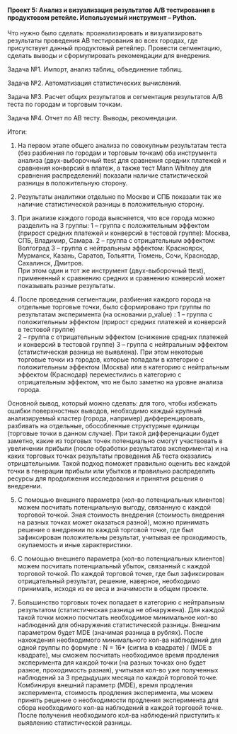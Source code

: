 #### Проект 5: Анализ и визуализация результатов А/В тестирования в продуктовом ретейле. Используемый инструмент – Python.

<p> Что нужно было сделать: проанализировать и визуализировать результаты проведения АВ тестирования во всех городах, где присутствует данный продуктовый ретейлер. Провести сегментацию, сделать выводы и сформулировать рекомендации для внедрения.

<p> Задача №1. Импорт, анализ таблиц, объединение таблиц. 
  
<p> Задача №2. Автоматизация статистических вычислений.

<p>Задача №3. Расчет общих результатов и сегментация результатов А/В теста по городам и торговым точкам.

<p>Задача №4. Отчет по АВ тесту. Выводы, рекомендации.

<p> Итоги:
  
1. На первом этапе общего анализа по совокупным результатам теста (без разбиения по городам и торговым точкам) оба инструмента анализа (двух-выборочный ttest для сравнения средних платежей и сравнения конверсий в платеж, а также тест Mann Whitney для сравнения распределений) показали наличие статистической разницы в положительную сторону.

2. Результаты аналитики отдельно по Москве и СПБ показали так же наличие статистической разницы в положительную сторону.

3. При анализе каждого города выясняется, что все города можно разделить на 3 группы:
1 – группа с положительным эффектом (прирост средних платежей и конверсий в тестовой группе): Москва, СПБ, Владимир, Самара. 
2 – группа с отрицательным эффектом: Волгоград
3 – группа с нейтральным эффектом: Красноярск, Мурманск, Казань, Саратов, Тольятти, Тюмень, Сочи, Краснодар, Сахалинск, Дмитров.  
При этом один и тот же инструмент (двух-выборочный ttest), примененный к сравнению средних и сравнению конверсий может показывать разные результаты.

4. После проведения сегментации, разбиения каждого города на отдельные торговые точки, было сформировано три группы по результатам эксперимента (на основании p_value) :
1 – группа с положительным эффектом (прирост средних платежей и конверсий в тестовой группе)  
2 – группа с отрицательным эффектом (снижение средних платежей и конверсий в тестовой группе)
3 – группа с нейтральным эффектом (статистическая разница не выявлена).
При этом некоторые торговые точки из городов, которые попадали в категорию с положительным эффектом (Москва) или в категорию с нейтральным эффектом (Краснодар) переместились в категорию с отрицательным эффектом, что не было заметно на уровне анализа города.

Основной вывод, который можно сделать: для того, чтобы избежать ошибки поверхностных выводов, необходимо каждый крупный анализируемый кластер (города, например) дифференцировать, разбивать на отдельные, обособленные структурные единицы (торговые точки в данном случае). При такой дифференциации будет заметно, какие из торговых точек потенциально смогут участвовать в увеличении прибыли (после обработки результатов эксперимента) и на каких торговых точках результаты проведения АБ теста оказались отрицательными. Такой подход поможет правильно оценить вес каждой точки в генерации прибыли или убытков и правильно распределить ресурсы для продолжения исследования и принятия решения о внедрении. 

5. С помощью внешнего параметра (кол-во потенциальных клиентов) можем посчитать потенциальную выгоду, связанную с каждой торговой точкой.
Зная стоимость внедрения (стоимость внедрения на разных точках может оказаться разной), можно принимать решение о внедрении по каждой торговой точке, где был зафиксирован положительны результат, учитывая ее проходимость, окупаемость и иные характеристики.

6. С помощью внешнего параметра (кол-во потенциальных клиентов) можем посчитать потенциальный убыток, связанный с каждой торговой точкой.
 По каждой торговой точке, где был зафиксирован отрицательный результат, решение, наверное, необходимо принимать, исходя из ее веса и значимости в общем проекте.

7. Большинство торговых точек попадает в категорию с нейтральным результатом (статистическая разница не обнаружена). Для каждой такой точки можно посчитать необходимое минимальное кол-во наблюдений для обнаружения статистической разницы. Внешним параметром будет MDE (значимая разница в рублях). После нахождения необходимого минимального кол-ва наблюдений для одной группы по формуле :
 N = 16* (сигма в квадрате) / (MDE в квадрате), 
мы сможем посчитать необходимое время продления эксперимента для каждой точки (на разных точках оно будет разное, проходимость разная), учитывая кол-во уже полученных наблюдений за 3 предыдущих месяца по каждой торговой точке.
Комбинируя внешний параметр (MDE), время продления эксперимента, стоимость продления эксперимента, мы можем принять решение о необходимости продления эксперимента для сбора необходимого кол-ва наблюдений в каждой торговой точке. 
После получения необходимого кол-ва наблюдений приступить к выявлению статистической разницы.

